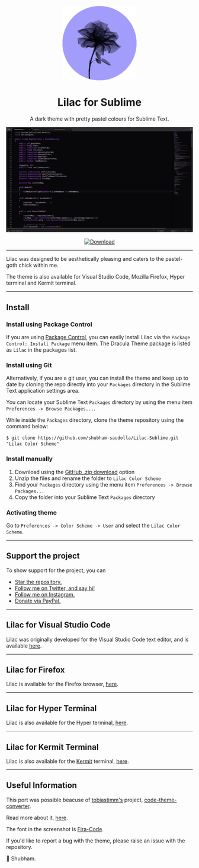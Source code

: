 <div align = "center">
    <img alt="Lilac" src="images/lilacIconFull.png" width = "200"/>

# Lilac for Sublime

A dark theme with pretty pastel colours for Sublime Text.

<a href="images/screenshot.png" target="_blank"><img src="images/screenshot.png" width = "769"/></a>

[![Download](https://img.shields.io/static/v1.svg?label=Download&message=Sublime%20Text&style=for-the-badge&labelColor=000000&color=a29dfa)](https://www.sublimetext.com/)
</div>

---

Lilac was designed to be aesthetically pleasing and caters to the pastel-goth chick within me.

The theme is also available for Visual Studio Code, Mozilla Firefox, Hyper terminal and Kermit terminal.

---

## Install

### Install using Package Control

If you are using [Package Control](http://wbond.net/sublime_packages/package_control), you can easily install Lilac via the `Package Control: Install Package` menu item. The Dracula Theme package is listed as `Lilac` in the packages list.

### Install using Git

Alternatively, if you are a git user, you can install the theme and keep up to date by cloning the repo directly into your `Packages` directory in the Sublime Text application settings area.

You can locate your Sublime Text `Packages` directory by using the menu item `Preferences -> Browse Packages...`.

While inside the `Packages` directory, clone the theme repository using the command below:

    $ git clone https://github.com/shubham-saudolla/Lilac-Sublime.git "Lilac Color Scheme"

### Install manually

1.  Download using the [GitHub .zip download](https://github.com/shubham-saudolla/Lilac-Sublime/archive/master.zip) option
2.  Unzip the files and rename the folder to `Lilac Color Scheme`
3.  Find your `Packages` directory using the menu item `Preferences -> Browse Packages...`
4.  Copy the folder into your Sublime Text `Packages` directory

### Activating theme

Go to `Preferences -> Color Scheme -> User` and select the `Lilac Color Scheme`.

---

## Support the project

To show support for the project, you can

- [Star the repository.](https://github.com/shubham-saudolla/Lilac-Sublime)
- [Follow me on Twitter, and say hi!](https://twitter.com/joyDivided13)
- [Follow me on Instagram.](https://www.instagram.com/s.phoenix99/)
- [Donate via PayPal.](https://paypal.me/shubhamsaudolla)

---

## Lilac for Visual Studio Code

Lilac was originally developed for the Visual Studio Code text editor, and is available [here](https://github.com/shubham-saudolla/Lilac-Theme).

---

## Lilac for Firefox

Lilac is available for the Firefox browser, [here](https://addons.mozilla.org/en-US/firefox/addon/lilactheme/).

---

## Lilac for Hyper Terminal

Lilac is also available for the Hyper terminal, [here](https://github.com/shubham-saudolla/hyper-lilac-theme).

---

## Lilac for Kermit Terminal

Lilac is also available for the [Kermit](https://github.com/orhun/kermit) terminal, [here](https://github.com/orhun/base16-kermit/blob/master/themes/base16-lilac.config).

---

## Useful Information

This port was possible beacuse of [tobiastimm's](https://github.com/tobiastimm) project, [code-theme-converter](https://github.com/tobiastimm/code-theme-converter).

Read more about it, [here](https://dev.to/tobiastimm/convert-any-visual-studio-code-theme-to-sublime-text-3-or-intellij-idea-jod).

The font in the screenshot is [Fira-Code](https://github.com/tonsky/FiraCode).

If you'd like to report a bug with the theme, please raise an issue with the repository.

👾 Shubham.

